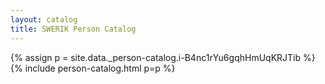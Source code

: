 ```yaml
---
layout: catalog
title: SWERIK Person Catalog
---
```

{% assign p = site.data._person-catalog.i-B4nc1rYu6gqhHmUqKRJTib %}
{% include person-catalog.html p=p %}

